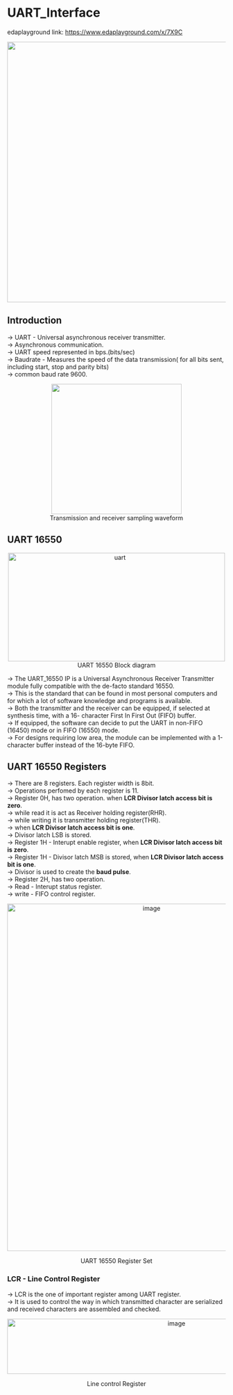 # UART_Interface
edaplayground link: https://www.edaplayground.com/x/7X9C
<div align="center">
  <image width="600" src = "https://github.com/user-attachments/assets/42766639-f7b7-4d0d-8279-9aca0bed53b6">  
</div>  
    
## Introduction
-> UART - Universal asynchronous receiver transmitter.  
-> Asynchronous communication.  
-> UART speed represented in bps.(bits/sec)  
-> Baudrate - Measures the speed of the data transmission( for all bits sent, including start, stop and parity bits)  
-> common baud rate 9600.  
<div align="center">
  <img height="300" src = "https://github.com/user-attachments/assets/b6933df7-1a88-41cb-b040-69d381206408"/>  
</div>  
<div align="center">
  Transmission and receiver sampling waveform
</div>  

## UART 16550
<div align="center">
  <img width="500" height="250" alt="uart" src="https://github.com/user-attachments/assets/fc1d450e-876c-40e0-90a2-56a8e9fb6108" />
</div>  
<div align="center">
  UART 16550 Block diagram
</div>   

-> The UART_16550 IP is a Universal Asynchronous Receiver Transmitter module fully compatible with the de-facto standard 16550.  
-> This is the standard that can be found in most personal computers and for which a lot of software knowledge and programs is available.  
-> Both the transmitter and the receiver can be equipped, if selected at synthesis time, with a 16- character First In First Out (FIFO) buffer.  
-> If equipped, the software can decide to put the UART in non-FIFO (16450) mode or in FIFO (16550) mode.  
-> For designs requiring low area, the module can be implemented with a 1-character buffer instead of the 16-byte FIFO.  

## UART 16550 Registers
-> There are 8 registers. Each register width is 8bit.  
-> Operations perfomed by each register is 11.  
-> Register 0H, has two operation. when **LCR Divisor latch access bit is zero**.  
   -> while read it is act as Receiver holding register(RHR).  
   -> while writing it is transmitter holding register(THR).  
-> when **LCR Divisor latch access bit is one**.  
   -> Divisor latch LSB is stored.  
-> Register 1H - Interupt enable register, when **LCR Divisor latch access bit is zero**.  
-> Register 1H - Divisor latch MSB is stored, when **LCR Divisor latch access bit is one**.  
-> Divisor is used to create the **baud pulse**.  
-> Register 2H, has two operation.  
   -> Read - Interupt status register.  
   -> write - FIFO control register.  

<div align="center">
  <img width="650" height="800" alt="image" src="https://github.com/user-attachments/assets/c0a50c49-dc58-48eb-84a3-121166b58a44" />  
  
  UART 16550 Register Set
</div> 

### LCR - Line Control Register
-> LCR is the one of important register among UART register.  
-> It is used to control the way in which transmitted character are serialized and received characters are assembled and checked.  
<div align="center">
  <img width="765" height="127" alt="image" src="https://github.com/user-attachments/assets/723173e9-8e64-4f59-80af-27973390637b" />
  
  Line control Register
</div> 





